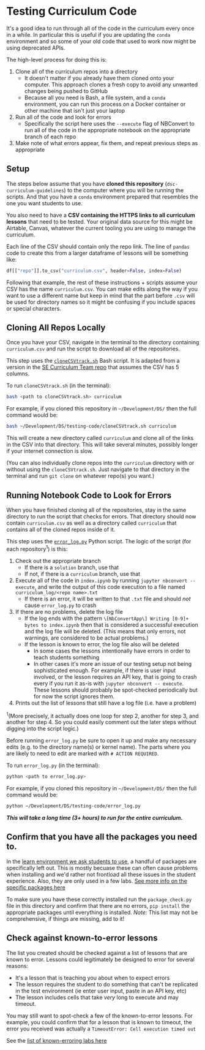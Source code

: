 # Testing Curriculum Code

It's a good idea to run through all of the code in the curriculum every once in a while. In particular this is useful if you are updating the `conda` environment and so some of your old code that used to work now might be using deprecated APIs.

The high-level process for doing this is:

1. Clone all of the curriculum repos into a directory
   * It doesn't matter if you already have them cloned onto your computer. This approach clones a fresh copy to avoid any unwanted changes being pushed to GitHub
   * Because all you need is Bash, a file system, and a `conda` environment, you can run this process on a Docker container or other machine that isn't just your laptop
2. Run all of the code and look for errors
   * Specifically the script here uses the `--execute` flag of NBConvert to run all of the code in the appropriate notebook on the appropriate branch of each repo
3. Make note of what errors appear, fix them, and repeat previous steps as appropriate

## Setup

The steps below assume that you have **cloned this repository** (`dsc-curriculum-guidelines`) to the computer where you will be running the scripts. And that you have a `conda` environment prepared that resembles the one you want students to use.

You also need to have a **CSV containing the HTTPS links to all curriculum lessons** that need to be tested. Your original data source for this might be Airtable, Canvas, whatever the current tooling you are using to manage the curriculum.

Each line of the CSV should contain only the repo link. The line of `pandas` code to create this from a larger dataframe of lessons will be something like:

```python
df[["repo"]].to_csv("curriculum.csv", header=False, index=False)
```

Following that example, the rest of these instructions + scripts assume your CSV has the name `curriculum.csv`. You can make edits along the way if you want to use a different name but keep in mind that the part before `.csv` will be used for directory names so it might be confusing if you include spaces or special characters.

## Cloning All Repos Locally

Once you have your CSV, navigate in the terminal to the directory containing `curriculum.csv` and run the script to download all of the repositories.

This step uses the [`cloneCSVtrack.sh`](cloneCSVtrack.sh) Bash script. It is adapted from a version in the [SE Curriculum Team repo](https://github.com/learn-co-curriculum/curriculum-team/tree/master/scripts) that assumes the CSV has 5 columns.

To run `cloneCSVtrack.sh` (in the terminal):

```bash
bash <path to cloneCSVtrack.sh> curriculum
```

For example, if you cloned this repository in `~/Development/DS/` then the full command would be:

```bash
bash ~/Development/DS/testing-code/cloneCSVtrack.sh curriculum
```

This will create a new directory called `curriculum` and clone all of the links in the CSV into that directory. This will take several minutes, possibly longer if your internet connection is slow.

(You can also individually clone repos into the `curriculum` directory with or without using the `cloneCSVtrack.sh`. Just navigate to that directory in the terminal and run `git clone` on whatever repo(s) you want.)

## Running Notebook Code to Look for Errors

When you have finished cloning all of the repositories, stay in the same directory to run the script that checks for errors. That directory should now contain `curriculum.csv` as well as a directory called `curriculum` that contains all of the cloned repos inside of it.

This step uses the [`error_log.py`](error_log.py) Python script. The logic of the script (for each repository<sup>1</sup>) is this:

1. Check out the appropriate branch
   * If there is a `solution` branch, use that
   * If not, if there is a `curriculum` branch, use that
2. Execute all of the code in `index.ipynb` by running `jupyter nbconvert -- execute`, and write the output of this code execution to a file named `curriculum_log/<repo name>.txt`
   * If there is an error, it will be written to that `.txt` file and should _not_ cause `error_log.py` to crash
3. If there are no problems, delete the log file
   * If the log ends with the pattern `\[NbConvertApp\] Writing [0-9]+ bytes to index.ipynb` then that is considered a successful execution and the log file will be deleted. (This means that only errors, not warnings, are considered to be actual problems.)
   * If the lesson is known to error, the log file also will be deleted
     * In some cases the lessons intentionally have errors in order to teach students something
     * In other cases it's more an issue of our testing setup not being sophisticated enough. For example, if there is user input involved, or the lesson requires an API key, that is going to crash every if you run it as-is with `jupyter nbconvert -- execute`. These lessons should probably be spot-checked periodically but for now the script ignores them.
4. Prints out the list of lessons that still have a log file (i.e. have a problem)

<sup>1</sup>(More precisely, it actually does one loop for step 2, another for step 3, and another for step 4. So you could easily comment out the later steps without digging into the script logic.)

Before running `error_log.py` be sure to open it up and make any necessary edits (e.g. to the directory name(s) or kernel name). The parts where you are likely to need to edit are marked with `# ACTION REQUIRED`.

To run `error_log.py` (in the terminal):

```bash
python <path to error_log.py>
```

For example, if you cloned this repository in `~/Development/DS/` then the full command would be:

```bash
python ~/Development/DS/testing-code/error_log.py
```

***This will take a long time (3+ hours) to run for the entire curriculum.***

## Confirm that you have all the packages you need to.
In the [learn environment we ask students to use](https://github.com/learn-co-curriculum/dsc-data-science-env), a handful of packages are specifically left out. This is mostly becuase these can often cause problems when installing and we'd rather not frontload all these issues in the student experience. Also, they are only used in a few labs. [See more info on the specific packages here](https://docs.google.com/document/d/1io_-mqILBstaDNEwyovwrS9TIHvLMP6bEpk_oOb88hc/edit?usp=sharing)

To make sure you have these correctly installed run the `package_check.py` file in this directory and confirm that there are no errors, `pip install` the appropriate packages until everything is installed. _Note:_ This list may not be comprehensive, if things are missing, add to it!

## Check against known-to-error lessons
The list you created should be checked against a list of lessons that are known to error. Lessons could legitimately be designed to error for several reasons:
* It's a lesson that is teaching you about when to expect errors
* The lesson requires the student to do something that can't be replicated in the test environment (ie enter user input, paste in an API key, etc)
* The lesson includes cells that take _very_ long to execute and may timeout.

You may still want to spot-check a few of the known-to-error lessons. For example, you could confirm that for a lesson that is known to timeout, the error you received was actually a `TimeoutError: Cell execution timed out`

See the [list of known-erroring labs here](known-to-error.md)
